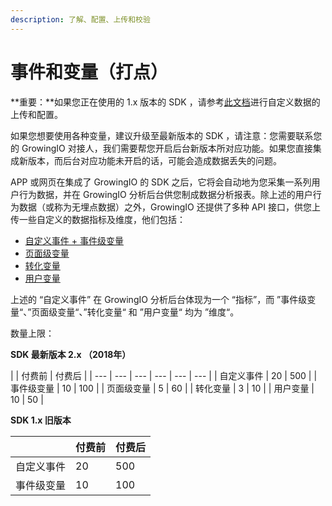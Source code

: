 ```yaml
---
description: 了解、配置、上传和校验
---
```


# 事件和变量（打点）

**重要：**如果您正在使用的 1.x 版本的 SDK ，请参考[此文档](https://docs.growingio.com/SDK/zidingyi_config_1.x/%E8%87%AA%E5%AE%9A%E4%B9%89%E6%95%B0%E6%8D%AE%E7%9A%84%E4%B8%8A%E4%BC%A0%E4%B8%8E%E9%85%8D%E7%BD%AE1.x.html)进行自定义数据的上传和配置。

如果您想要使用各种变量，建议升级至最新版本的 SDK ，请注意：您需要联系您的 GrowingIO 对接人，我们需要帮您开启后台新版本所对应功能。如果您直接集成新版本，而后台对应功能未开启的话，可能会造成数据丢失的问题。

APP 或网页在集成了 GrowingIO 的 SDK 之后，它将会自动地为您采集一系列用户行为数据，并在 GrowingIO 分析后台供您制成数据分析报表。除上述的用户行为数据（或称为无埋点数据）之外，GrowingIO 还提供了多种 API 接口，供您上传一些自定义的数据指标及维度，他们包括：

* [自定义事件 + 事件级变量](custom-event.md)
* [页面级变量](https://docs.growingio.com/implementation/event-variable/custom-event/custom-variables-introduction/page-level-variable.html)
* [转化变量](https://docs.growingio.com/implementation/event-variable/custom-event/custom-variables-introduction/conversion-variable.html)
* [用户变量](https://docs.growingio.com/implementation/event-variable/custom-event/custom-variables-introduction/user-variable.html)

上述的 “自定义事件” 在 GrowingIO 分析后台体现为一个 “指标”，而 ”事件级变量“、”页面级变量“、”转化变量“ 和 ”用户变量“ 均为 ”维度“。

数量上限：

**SDK 最新版本 2.x （2018年）**

|  | 付费前 | 付费后 |
| --- | --- | --- | --- | --- | --- |
| 自定义事件 | 20 | 500 |
| 事件级变量 | 10 | 100 |
| 页面级变量 | 5 | 60 |
| 转化变量 | 3 | 10 |
| 用户变量 | 10 | 50 |

**SDK 1.x 旧版本**

|  | 付费前 | 付费后 |
| --- | --- | --- |
| 自定义事件 | 20 | 500 |
| 事件级变量 | 10 | 100 |

### 


